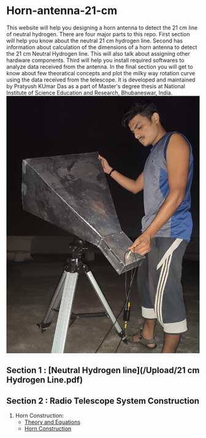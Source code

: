 # Horn-antenna-21-cm
This website will help you designing a horn antenna to detect the 21 cm line of neutral hydrogen. There are four major parts to this repo. First section will help you know about the neutral 21 cm hydrogen line. Second has information about calculation of the dimensions of a horn antenna to detect the 21 cm Neutral Hydrogen line. This will also talk about assigning other hardware components. Third will help you install required softwares to analyze data received from the antenna. In the final section you will get to know about few theoratical concepts and plot the milky way rotation curve using the data received from the telescope. It is developed and maintained by Pratyush KUmar Das as a part of Master's degree thesis at National Institute of Science Education and Research, Bhubaneswar, India.
![rooftop](IMG_20210113_232203.jpg)

## Section 1 : [Neutral Hydrogen line](/Upload/21 cm Hydrogen Line.pdf) 

## Section 2 : Radio Telescope System Construction
1. Horn Construction:
      * [Theory and Equations](/Upload/DSPIRA_Horn_Assembly_2019b.pdf)
      * [Horn Construction](/Upload/DSPIRA_Horn_Assembly.pdf)
  
